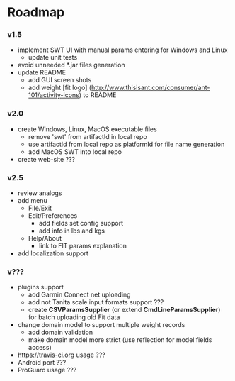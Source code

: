 Roadmap
=======

### v1.5 ###
* implement SWT UI with manual params entering for Windows and Linux
    * update unit tests
* avoid unneeded *.jar files generation
* update README
    * add GUI screen shots
    * add weight [fit logo] (http://www.thisisant.com/consumer/ant-101/activity-icons) to README

### v2.0 ###
* create Windows, Linux, MacOS executable files
    * remove 'swt' from artifactId in local repo
    * use artifactId from local repo as platformId for file name generation
    * add MacOS SWT into local repo
* create web-site ???

### v2.5 ###
* review analogs
* add menu
    * File/Exit
    * Edit/Preferences
        * add fields set config support
        * add info in lbs and kgs
    * Help/About
        * link to FIT params explanation 
* add localization support
    
### v??? ###
* plugins support
    * add Garmin Connect net uploading
    * add not Tanita scale input formats support ???
    * create **CSVParamsSupplier** (or extend **CmdLineParamsSupplier**) for batch uploading old Fit data
* change domain model to support multiple weight records
    * add domain validation
    * make domain model more strict (use reflection for model fields access)
* https://travis-ci.org usage ??? 
* Android port ???
* ProGuard usage ???

